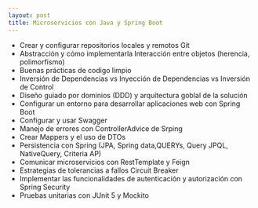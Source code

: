 ```yaml
---
layout: post
title: Microservicios con Java y Spring Boot
---
```


- Crear y configurar repositorios locales y remotos Git
- Abstracción y cómo implementarla Interacción entre objetos (herencia, polimorfismo)
- Buenas prácticas de codigo limpio
- Inversión de Dependencias vs Inyección de Dependencias vs Inversión de Control
- Diseño guiado por dominios (DDD) y arquitectura goblal de la solución
- Configurar un entorno para desarrollar aplicaciones web con Spring Boot
- Configurar y usar Swagger
- Manejo de errores con ControllerAdvice de Srping
- Crear Mappers y el uso de DTOs
- Persistencia con Spring (JPA, Spring data,QUERYs, Query JPQL, NativeQuery, Criteria AP)
- Comunicar microservicios con RestTemplate y Feign
- Estrategias de tolerancias a fallos Circuit Breaker
- Implementar las funcionalidades de autenticación y autorización con Spring Security
- Pruebas unitarias con JUnit 5 y Mockito



